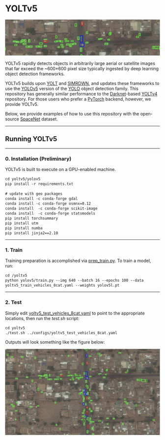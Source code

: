 # YOLTv5 #

![Alt text](/results/__examples/header.jpg?raw=true "")
 
 YOLTv5 rapidly detects objects in arbitrarily large aerial or satellite images that far exceed the ~600×600 pixel size typically ingested by deep learning object detection frameworks. 
  
 YOLTv5 builds upon [YOLT]( https://github.com/avanetten/yolt) and [SIMRDWN]( https://github.com/avanetten/simrdwn), and updates these frameworks to use the [YOLOv5](https://github.com/ultralytics/yolov5) version of the [YOLO](https://pjreddie.com/darknet/yolo/) object detection family.  This repository has generally similar performance to the [Darknet](https://pjreddie.com/darknet/)-based [YOLTv4](https://github.com/avanetten/yoltv4) repository.  For those users who prefer a [PyTorch](https://pytorch.org) backend, however, we provide YOLTv5.  
 
 Below, we provide examples of how to use this repository with the open-source [SpaceNet](https://spacenet.ai) dataset. 
 
____
## Running YOLTv5

___

### 0. Installation (Preliminary)

YOLTv5 is built to execute on a GPU-enabled machine. 

	cd yoltv5/yolov5
	pip install -r requirements.txt 

	# update with geo packages
	conda install -c conda-forge gdal
	conda install -c conda-forge osmnx=0.12 
	conda install  -c conda-forge scikit-image
	conda install  -c conda-forge statsmodels
	pip install torchsummary
	pip install utm
	pip install numba
	pip install jinja2==2.10

___

### 1. Train

Training preparation is accomplished via [prep_train.py](https://github.com/avanetten/yoltv5/blob/main/yoltv5/prep_train.py).  To train a model, run:

	cd /yoltv5
    python yolov5/train.py --img 640 --batch 16 --epochs 100 --data yoltv5_train_vehicles_8cat.yaml --weights yolov5l.pt

___

### 2. Test

Simply edit [yoltv5_test_vehicles_8cat.yaml](https://github.com/avanetten/yoltv5/blob/main/configs/yoltv5_test_vehicles_8cat.yaml) to point to the appropriate locations, then run the _test.sh_ script:

	cd yoltv5
	./test.sh ../configs/yoltv5_test_vehicles_8cat.yaml


Outputs will look something like the figure below:

![Alt text](/results/__examples/khartoum_example0.jpg?raw=true "")